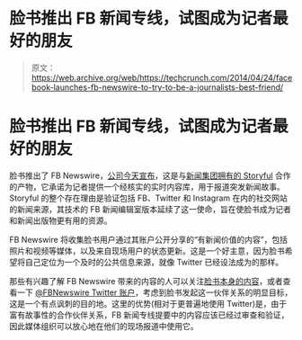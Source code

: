 # 脸书推出 FB 新闻专线，试图成为记者最好的朋友 

> 原文：<https://web.archive.org/web/https://techcrunch.com/2014/04/24/facebook-launches-fb-newswire-to-try-to-be-a-journalists-best-friend/>

# 脸书推出 FB 新闻专线，试图成为记者最好的朋友

脸书推出了 FB Newswire，[公司今天宣布](https://web.archive.org/web/20221210065014/http://newsroom.fb.com/news/2014/04/announcing-fb-newswire-powered-by-storyful/)，这是与[新闻集团拥有的 Storyful](https://web.archive.org/web/20221210065014/https://beta.techcrunch.com/2013/12/20/news-corp-buys-storyful-for-25m-to-dig-up-verified-news-from-social-media-sites-like-twitter-and-instagram/) 合作的产物，它承诺为记者提供一个经核实的实时内容库，用于报道突发新闻故事。Storyful 的整个存在理由是验证包括 FB、Twitter 和 Instagram 在内的社交网站的新闻来源，其技术的 FB 新闻编辑室版本延续了这一使命，旨在使脸书成为记者和新闻出版物更有用的资源。

FB Newswire 将收集脸书用户通过其账户公开分享的“有新闻价值的内容”，包括照片和视频等媒体，以及来自现场用户的状态更新。这是一个好主意，因为脸书希望将自己定位为一个及时的公共信息来源，就像 Twitter 已经设法成为的那样。

那些有兴趣了解 FB Newswire 带来的内容的人可以关注[脸书本身的内容](https://web.archive.org/web/20221210065014/https://www.facebook.com/FBNewswire)，或者查看一下 [@FBNewswire Twitter 账户](https://web.archive.org/web/20221210065014/https://twitter.com/FBNewswire)，考虑到脸书发起这一伙伴关系的明显目标，这是一个有点讽刺的目的地。这里的优势(相对于更普遍地使用 Twitter)是，由于富有故事性的合作伙伴关系，FB 新闻专线提要中的内容应该已经过审查和验证，因此媒体组织可以放心地在他们的现场报道中使用它。